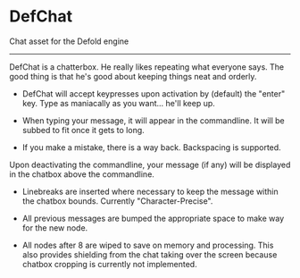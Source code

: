 # DefChat
Chat asset for the Defold engine

-----------------------------------------------------------------------------------------------
DefChat is a chatterbox. He really likes repeating what everyone says. The good thing is that he's good about keeping things neat and orderly.

* DefChat will accept keypresses upon activation by (default) the "enter" key. Type as maniacally as you want... he'll keep up.

* When typing your message, it will appear in the commandline. It will be subbed to fit once it gets to long.

* If you make a mistake, there is a way back. Backspacing is supported.

Upon deactivating the commandline, your message (if any) will be displayed in the chatbox above the commandline.

* Linebreaks are inserted where necessary to keep the message within the chatbox bounds. Currently "Character-Precise".

* All previous messages are bumped the appropriate space to make way for the new node.

* All nodes after 8 are wiped to save on memory and processing. This also provides shielding from the chat taking over the screen because chatbox cropping is currently not implemented.
